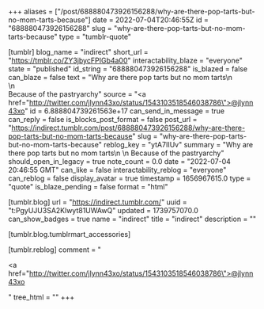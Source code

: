 +++
aliases = ["/post/688880473926156288/why-are-there-pop-tarts-but-no-mom-tarts-because"]
date = 2022-07-04T20:46:55Z
id = "688880473926156288"
slug = "why-are-there-pop-tarts-but-no-mom-tarts-because"
type = "tumblr-quote"

[tumblr]
blog_name = "indirect"
short_url = "https://tmblr.co/ZY3jbycFPIGb4a00"
interactability_blaze = "everyone"
state = "published"
id_string = "688880473926156288"
is_blazed = false
can_blaze = false
text = "Why are there pop tarts but no mom tarts\n<br/>\n<br/>Because of the pastryarchy"
source = "<a href=\"http://twitter.com/jlynn43xo/status/1543103518546038786\">@jlynn43xo</a>"
id = 6.888804739261563e+17
can_send_in_message = true
can_reply = false
is_blocks_post_format = false
post_url = "https://indirect.tumblr.com/post/688880473926156288/why-are-there-pop-tarts-but-no-mom-tarts-because"
slug = "why-are-there-pop-tarts-but-no-mom-tarts-because"
reblog_key = "ytA7IIUv"
summary = "Why are there pop tarts but no mom tarts\n \n Because of the pastryarchy"
should_open_in_legacy = true
note_count = 0.0
date = "2022-07-04 20:46:55 GMT"
can_like = false
interactability_reblog = "everyone"
can_reblog = false
display_avatar = true
timestamp = 1656967615.0
type = "quote"
is_blaze_pending = false
format = "html"

[tumblr.blog]
url = "https://indirect.tumblr.com/"
uuid = "t:PgyUJU3SA2Klwyt81UWAwQ"
updated = 1739757070.0
can_show_badges = true
name = "indirect"
title = "indirect"
description = ""

[tumblr.blog.tumblrmart_accessories]

[tumblr.reblog]
comment = "<p><a href=\"http://twitter.com/jlynn43xo/status/1543103518546038786\">@jlynn43xo</a></p>"
tree_html = ""
+++
